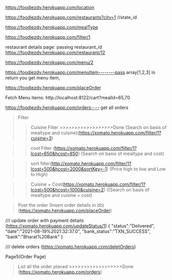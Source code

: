 https://foodiezdv.herokuapp.com/location

https://foodiezdv.herokuapp.com/restaurants?city=1 //state_id

https://foodiezdv.herokuapp.com/mealType

https://foodiezdv.herokuapp.com/filter/1

restaurant details page: passing restaurant_id
https://foodiezdv.herokuapp.com/restaurant/12

https://foodiezdv.herokuapp.com/menu/2

https://foodiezdv.herokuapp.com/menuItem--------pass array[1,2,3] in return you get menu item,

https://foodiezdv.herokuapp.com/placeOrder

Fetch Menu items:
http://localhost:8122/cart?mealId=65,70

https://foodiezdv.herokuapp.com/orders---- get all orders

> Filter
>> Cuisine Filter >>>>>>>>>>>>>>>>>>Done
(Search on basis of mealtype and cuisine)(https://xomato.herokuapp.com/filter/1?cuisine=3)

>> cost Filter (https://xomato.herokuapp.com/filter/1?lcost=650&hcost=850)
(Search on basis of mealtype and cost)

>> sort filter(http://xomato.herokuapp.com/filter/1?lcost=500&hcost=2000&sortKey=-1)
(Price high to low and Low to High)

>> Cuisine + Cost(https://xomato.herokuapp.com/filter/1?lcost=500&hcost=1000&cuisine=2)
((Search on basis of mealtype and cuisine + cost)


> Post the order
(Insert order details in db)
(https://xomato.herokuapp.com/placeOrder)

/// update order with payment details
(https://xomato.herokuapp.com/updateStatus/1)
{
	"status":"Delivered",
	"date":"2021-08-19%2021:32:37.0",
	"bank_status":"TXN_SUCCESS",
	"bank":"Bharat%20Bank"
}



/// delete orders
(https://xomato.herokuapp.com/deletOrders)

Page5(Order Page)
> List all the order placed >>>>>>>>>>>>>>>>>>Done
(https://xomato.herokuapp.com/orders)